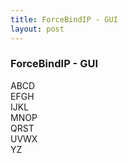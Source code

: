 ```yaml
---
title: ForceBindIP - GUI
layout: post
---
```


### ForceBindIP - GUI

ABCD    
EFGH    
IJKL   
MNOP   
QRST    
UVWX   
YZ    
